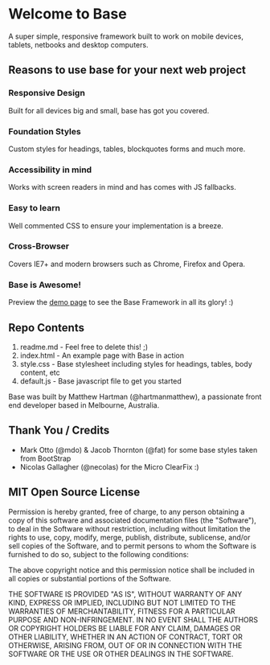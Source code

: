 # Welcome to Base
A super simple, responsive framework built to work on mobile devices, tablets, netbooks and desktop computers.

## Reasons to use base for your next web project
### Responsive Design
Built for all devices big and small, base has got you covered.

### Foundation Styles
Custom styles for headings, tables, blockquotes forms and much more.

### Accessibility in mind
Works with screen readers in mind and has comes with JS fallbacks.

### Easy to learn
Well commented CSS to ensure your implementation is a breeze.

### Cross-Browser
Covers IE7+ and modern browsers such as Chrome, Firefox and Opera.

### Base is Awesome!
Preview the [demo page](http://matthewhartman.github.com/base/demo/) to see the Base Framework in all its glory! :)


## Repo Contents
1. readme.md - Feel free to delete this! ;)
2. index.html - An example page with Base in action
3. style.css - Base stylesheet including styles for headings, tables, body content, etc
4. default.js - Base javascript file to get you started

Base was built by Matthew Hartman (@hartmanmatthew), a passionate front end developer based in Melbourne, Australia.

## Thank You / Credits
- Mark Otto (@mdo) & Jacob Thornton (@fat) for some base styles taken from BootStrap
- Nicolas Gallagher (@necolas) for the Micro ClearFix :)


## MIT Open Source License
Permission is hereby granted, free of charge, to any person obtaining a copy of this software and associated documentation files (the "Software"), to deal in the Software without restriction, including without limitation the rights to use, copy, modify, merge, publish, distribute, sublicense, and/or sell copies of the Software, and to permit persons to whom the Software is furnished to do so, subject to the following conditions:

The above copyright notice and this permission notice shall be included in all copies or substantial portions of the Software.

THE SOFTWARE IS PROVIDED "AS IS", WITHOUT WARRANTY OF ANY KIND, EXPRESS OR IMPLIED, INCLUDING BUT NOT LIMITED TO THE WARRANTIES OF MERCHANTABILITY, FITNESS FOR A PARTICULAR PURPOSE AND NON-INFRINGEMENT. IN NO EVENT SHALL THE AUTHORS OR COPYRIGHT HOLDERS BE LIABLE FOR ANY CLAIM, DAMAGES OR OTHER LIABILITY, WHETHER IN AN ACTION OF CONTRACT, TORT OR OTHERWISE, ARISING FROM, OUT OF OR IN CONNECTION WITH THE SOFTWARE OR THE USE OR OTHER DEALINGS IN THE SOFTWARE.